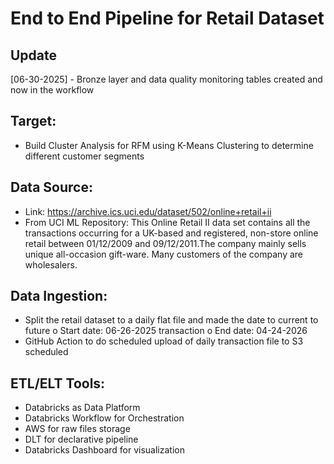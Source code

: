 # End to End Pipeline for Retail Dataset

## Update
[06-30-2025] - Bronze layer and data quality monitoring tables created and now in the workflow 

## Target:
-	Build Cluster Analysis for RFM using K-Means Clustering to determine different customer segments

## Data Source:
-	Link: https://archive.ics.uci.edu/dataset/502/online+retail+ii
-	From UCI  ML Repository: This Online Retail II data set contains all the transactions occurring for a UK-based and registered, non-store online retail between 01/12/2009 and 09/12/2011.The company mainly sells unique all-occasion gift-ware. Many customers of the company are wholesalers.


## Data Ingestion:
-	Split the retail dataset to a daily flat file and made the date to current to future
o	Start date: 06-26-2025 transaction
o	End date: 04-24-2026
-	GitHub Action to do scheduled upload of daily transaction file to S3 scheduled


 ## ETL/ELT Tools:
-	Databricks as Data Platform
-	Databricks Workflow for Orchestration
-	AWS for raw files storage
-	DLT for declarative pipeline
-	Databricks Dashboard for visualization
